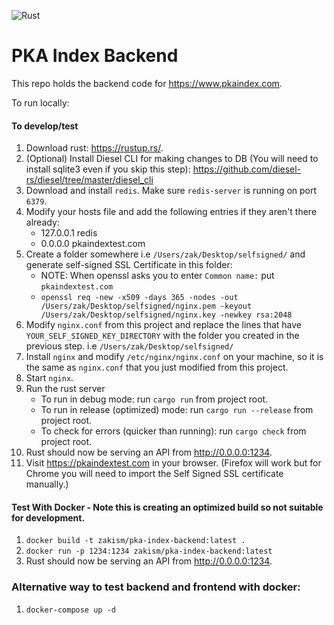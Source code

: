 ![Rust](https://github.com/ZakisM/pka_site_backend/workflows/Rust/badge.svg)

# PKA Index Backend

This repo holds the backend code for https://www.pkaindex.com.

To run locally:

#### To develop/test
1. Download rust: https://rustup.rs/.
2. (Optional) Install Diesel CLI for making changes to DB (You will need to install sqlite3 even if you skip this step): https://github.com/diesel-rs/diesel/tree/master/diesel_cli
3. Download and install `redis`. Make sure `redis-server` is running on port `6379`.
4. Modify your hosts file and add the following entries if they aren't there already:
   - 127.0.0.1   redis
   - 0.0.0.0 pkaindextest.com
5. Create a folder somewhere i.e `/Users/zak/Desktop/selfsigned/` and generate self-signed SSL Certificate in this folder:
   - NOTE: When openssl asks you to enter `Common name:` put `pkaindextest.com`
   - `openssl req -new -x509 -days 365 -nodes -out /Users/zak/Desktop/selfsigned/nginx.pem -keyout /Users/zak/Desktop/selfsigned/nginx.key -newkey rsa:2048`
6. Modify `nginx.conf` from this project and replace the lines that have `YOUR_SELF_SIGNED_KEY_DIRECTORY` with the folder you created in the previous step. i.e `/Users/zak/Desktop/selfsigned/`
7. Install `nginx` and modify `/etc/nginx/nginx.conf` on your machine, so it is the same as `nginx.conf` that you just modified from this project.
8. Start `nginx`.
9. Run the rust server
    - To run in debug mode: run `cargo run` from project root. 
    - To run in release (optimized) mode: run `cargo run --release` from project root. 
    - To check for errors (quicker than running): run `cargo check` from project root.
10. Rust should now be serving an API from http://0.0.0.0:1234.
11. Visit https://pkaindextest.com in your browser. (Firefox will work but for Chrome you will need to import the Self Signed SSL certificate manually.)

#### Test With Docker - Note this is creating an optimized build so not suitable for development.
1. `docker build -t zakism/pka-index-backend:latest .`
2. `docker run -p 1234:1234 zakism/pka-index-backend:latest`
3. Rust should now be serving an API from http://0.0.0.0:1234.

### Alternative way to test backend and frontend with docker:

1. `docker-compose up -d`

